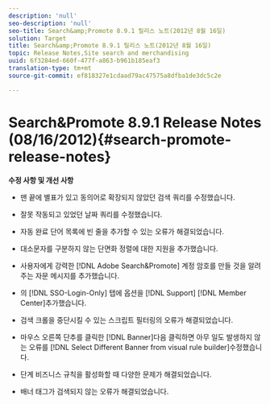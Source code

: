 ```yaml
---
description: 'null'
seo-description: 'null'
seo-title: Search&amp;Promote 8.9.1 릴리스 노트(2012년 8월 16일)
solution: Target
title: Search&amp;Promote 8.9.1 릴리스 노트(2012년 8월 16일)
topic: Release Notes,Site search and merchandising
uuid: 6f3284ed-660f-477f-a863-b961b185eaf3
translation-type: tm+mt
source-git-commit: ef818327e1cdaad79ac47575a8dfba1de3dc5c2e

---
```



# Search&amp;Promote 8.9.1 Release Notes (08/16/2012){#search-promote-release-notes}

**수정 사항 및 개선 사항**

* 맨 끝에 별표가 있고 동의어로 확장되지 않았던 검색 쿼리를 수정했습니다.
* 잘못 작동되고 있었던 날짜 쿼리를 수정했습니다.
* 자동 완료 단어 목록에 빈 줄을 추가할 수 있는 오류가 해결되었습니다.
* 대소문자를 구분하지 않는 단면화 정렬에 대한 지원을 추가했습니다.
* 사용자에게 강력한 [!DNL Adobe Search&Promote] 계정 암호를 만들 것을 알려주는 자문 메시지를 추가했습니다.
* 의 [!DNL SSO-Login-Only] 탭에 옵션을 [!DNL Support] [!DNL Member Center]추가했습니다.

* 검색 크롤을 중단시킬 수 있는 스크립트 필터링의 오류가 해결되었습니다.
* 마우스 오른쪽 단추를 클릭한 [!DNL Banner]다음 클릭하면 아무 일도 발생하지 않는 오류를 [!DNL Select Different Banner from visual rule builder]수정했습니다.

* 단계 비즈니스 규칙을 활성화할 때 다양한 문제가 해결되었습니다.
* 배너 태그가 검색되지 않는 오류가 해결되었습니다.

